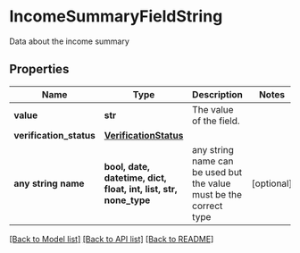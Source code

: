 # IncomeSummaryFieldString

Data about the income summary

## Properties
Name | Type | Description | Notes
------------ | ------------- | ------------- | -------------
**value** | **str** | The value of the field. | 
**verification_status** | [**VerificationStatus**](VerificationStatus.md) |  | 
**any string name** | **bool, date, datetime, dict, float, int, list, str, none_type** | any string name can be used but the value must be the correct type | [optional]

[[Back to Model list]](../README.md#documentation-for-models) [[Back to API list]](../README.md#documentation-for-api-endpoints) [[Back to README]](../README.md)


